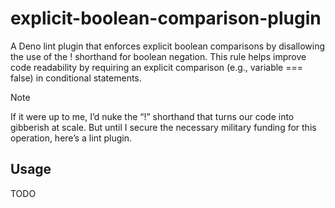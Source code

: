 # explicit-boolean-comparison-plugin

A Deno lint plugin that enforces explicit boolean comparisons by disallowing the
use of the ! shorthand for boolean negation. This rule helps improve code
readability by requiring an explicit comparison (e.g., variable === false) in
conditional statements.

> [!NOTE]
> If it were up to me, I’d nuke the “!” shorthand that turns our code into
> gibberish at scale. But until I secure the necessary military funding for this
> operation, here’s a lint plugin.

## Usage

TODO
